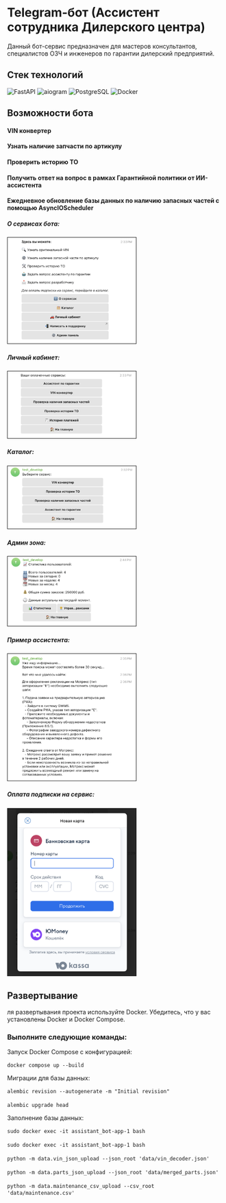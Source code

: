 # Telegram-бот (Ассистент сотрудника Дилерского центра)

Данный бот-сервис предназначен для мастеров консультантов, специалистов ОЗЧ и инженеров по гарантии дилерский предприятий.

## Стек технологий

![FastAPI](https://img.shields.io/badge/FastAPI-009639?style=flat)
![aiogram](https://img.shields.io/badge/aiogram-0099FF)
![PostgreSQL](https://img.shields.io/badge/PostgreSQL-336791?logo=postgresql&logoColor=white)
![Docker](https://img.shields.io/badge/Docker-2496ED?logo=docker&logoColor=white)


## Возможности бота

#### VIN конвертер
#### Узнать наличие запчасти по артикулу
#### Проверить историю ТО
#### Получить ответ на вопрос в рамках Гарантийной политики от ИИ-ассистента
#### Ежедневное обновление базы данных по наличию запасных частей с помощью AsyncIOScheduler


##### О сервисах бота:

<img src="examples/decription.png" width="300" height: auto border="1">

##### Личный кабинет:

<img src="examples/services.png" width="300" height: auto border="1">

##### Каталог:

<img src="examples/catalog.png" width="300" height: auto border="1">

##### Админ зона:

<img src="examples/statistic.png" width="300" height: auto border="1">

##### Пример ассистента:

<img src="examples/assistant.png" width="300" height: auto border="1">

##### Оплата подписки на сервис:

<img src="examples/payment.png" width="300" height: auto border="1">


## Развeртывание

ля развертывания проекта используйте Docker. Убедитесь, что у вас установлены Docker и Docker Compose.

### Выполните следующие команды:

Запуск Docker Compose с конфигурацией:

```
docker compose up --build
```

Миграции для базы данных:

```
alembic revision --autogenerate -m "Initial revision"

alembic upgrade head
```



Заполнение базы данных:

```
sudo docker exec -it assistant_bot-app-1 bash

sudo docker exec -it assistant_bot-app-1 bash

python -m data.vin_json_upload --json_root 'data/vin_decoder.json'

python -m data.parts_json_upload --json_root 'data/merged_parts.json'

python -m data.maintenance_csv_upload --csv_root 'data/maintenance.csv'
```